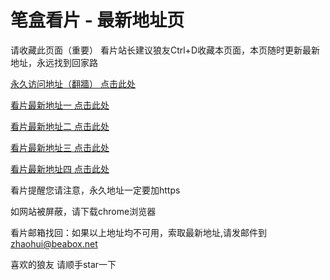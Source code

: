 # 笔盒看片 - 最新地址页

请收藏此页面（重要）
看片站长建议狼友Ctrl+D收藏本页面，本页随时更新最新地址，永远找到回家路

[永久访问地址（翻牆） 点击此处](https://beabox.net/)

[看片最新地址一 点击此处](https://7lqo4vrdo6.shop)

[看片最新地址二 点击此处](https://bht6b6r5p1.shop)

[看片最新地址三 点击此处](https://bhe4e4m7n4.shop)

[看片最新地址四 点击此处](https://bhf3j4x9f7.shop)

看片提醒您请注意，永久地址一定要加https

如网站被屏蔽，请下载chrome浏览器

看片邮箱找回：如果以上地址均不可用，索取最新地址,请发邮件到 zhaohui@beabox.net

喜欢的狼友 请顺手star一下